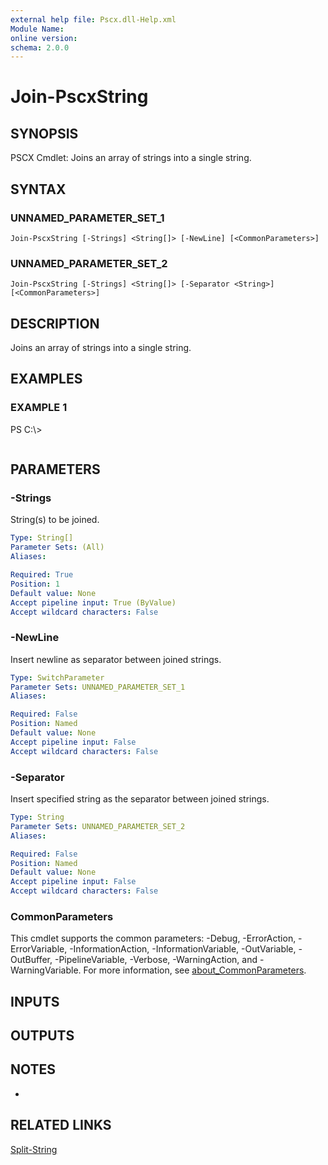 ```yaml
---
external help file: Pscx.dll-Help.xml
Module Name:
online version:
schema: 2.0.0
---
```


# Join-PscxString

## SYNOPSIS
PSCX Cmdlet: Joins an array of strings into a single string.

## SYNTAX

### UNNAMED_PARAMETER_SET_1
```
Join-PscxString [-Strings] <String[]> [-NewLine] [<CommonParameters>]
```

### UNNAMED_PARAMETER_SET_2
```
Join-PscxString [-Strings] <String[]> [-Separator <String>] [<CommonParameters>]
```

## DESCRIPTION
Joins an array of strings into a single string.

## EXAMPLES

### EXAMPLE 1
PS C:\\\>

```

```

## PARAMETERS

### -Strings
String(s) to be joined.

```yaml
Type: String[]
Parameter Sets: (All)
Aliases:

Required: True
Position: 1
Default value: None
Accept pipeline input: True (ByValue)
Accept wildcard characters: False
```

### -NewLine
Insert newline as separator between joined strings.

```yaml
Type: SwitchParameter
Parameter Sets: UNNAMED_PARAMETER_SET_1
Aliases:

Required: False
Position: Named
Default value: None
Accept pipeline input: False
Accept wildcard characters: False
```

### -Separator
Insert specified string as the separator between joined strings.

```yaml
Type: String
Parameter Sets: UNNAMED_PARAMETER_SET_2
Aliases:

Required: False
Position: Named
Default value: None
Accept pipeline input: False
Accept wildcard characters: False
```

### CommonParameters
This cmdlet supports the common parameters: -Debug, -ErrorAction, -ErrorVariable, -InformationAction, -InformationVariable, -OutVariable, -OutBuffer, -PipelineVariable, -Verbose, -WarningAction, and -WarningVariable. For more information, see [about_CommonParameters](http://go.microsoft.com/fwlink/?LinkID=113216).

## INPUTS

## OUTPUTS

## NOTES
*

## RELATED LINKS

[Split-String]()

